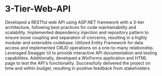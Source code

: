 # 3-Tier-Web-API
Developed a RESTful web API using ASP.NET framework with a 3-tier architecture, following best practices for code maintainability and scalability. Implemented dependency injection and repository pattern to ensure loose coupling and separation of concerns, resulting in a highly modular and extensible codebase. Utilized Entity Framework for data access and implemented CRUD operations on a one-to-many relationship. Leveraged Swagger UI to provide interactive API documentation and testing capabilities. Additionally, developed a WinForms application and HTML page to test the API's functionality. Successfully delivered the project on time and within budget, resulting in positive feedback from stakeholders
